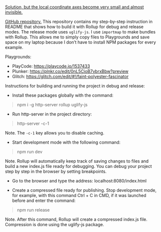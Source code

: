 [Solution, but the local coordinate axes become very small and almost invisible.](https://github.com/dimforge/rapier.js/issues/240#issuecomment-1641733378)

[GitHub repository.](https://github.com/8Observer8/pong-2d-noobtuts-port-rapier2dcompat-webgl-js-object-sizes-problem) This repository contains my step-by-step instruction in README that shows how to build it with Rollup for debug and release modes. The release mode uses `uglify-js`. I use `importmap` to make bundles with Rollup. This allows me to simply copy files to Playgrounds and save space on my laptop because I don’t have to install NPM packages for every example.

Playgrounds:

- PlayCode: https://playcode.io/1537433
- Plunker: https://plnkr.co/edit/0nL5CioB7vbrxBbw?preview
- Glitch: https://glitch.com/edit/#!/faint-polyester-fascinator

Instructions for building and running the project in debug and release:

- Install these packages globally with the command:

> npm i -g http-server rollup uglify-js

- Run http-server in the project directory:

> http-server -c-1

Note. The `-c-1` key allows you to disable caching.

- Start development mode with the following command:

> npm run dev

Note. Rollup will automatically keep track of saving changes to files and build a new index.js file ready for debugging. You can debug your project step by step in the browser by setting breakpoints.

- Go to the browser and type the address: localhost:8080/index.html

- Create a compressed file ready for publishing. Stop development mode, for example, with this command Ctrl + C in CMD, if it was launched before and enter the command:

> npm run release

Note. After this command, Rollup will create a compressed index.js file. Compression is done using the uglify-js package.
